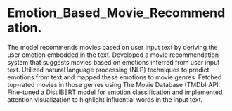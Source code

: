 # Emotion_Based_Movie_Recommendation.
The model recommends movies based on user input text by deriving the user emotion embedded in the text.
Developed a movie recommendation system that suggests movies based on emotions inferred from user input text. Utilized natural language processing (NLP) techniques to predict emotions from text and mapped these emotions to movie genres. Fetched top-rated movies in those genres using The Movie Database (TMDb) API. Fine-tuned a DistilBERT model for emotion classification and implemented attention visualization to highlight influential words in the input text.
